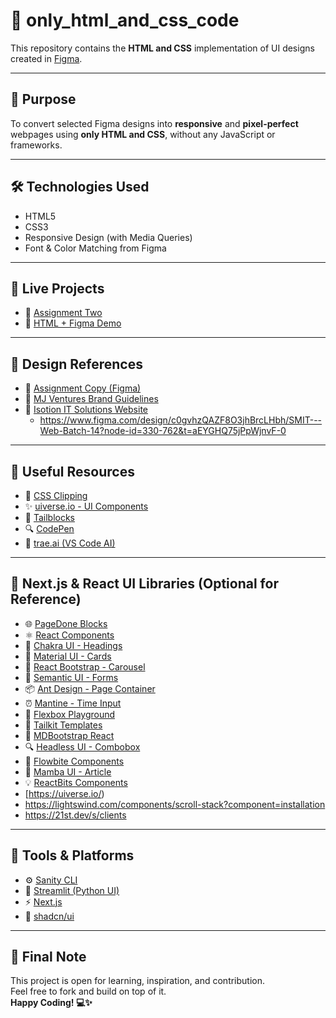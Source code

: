 # 🎨 only_html_and_css_code

This repository contains the **HTML and CSS** implementation of UI designs created in [Figma](https://www.figma.com/design/gaqVv6PO2KXkQCk5ibyw53/Assignment--Copy-?fuid=1136002004941987107).

---

## 🎯 Purpose

To convert selected Figma designs into **responsive** and **pixel-perfect** webpages using **only HTML and CSS**, without any JavaScript or frameworks.

---

## 🛠 Technologies Used

- HTML5  
- CSS3  
- Responsive Design (with Media Queries)  
- Font & Color Matching from Figma

---

## 📁 Live Projects

- 🔗 [Assignment Two](https://assingment-two-sooty.vercel.app/)  
- 🔗 [HTML + Figma Demo](https://htmlfigma.vercel.app/)

---

## 📸 Design References

- 🎨 [Assignment Copy (Figma)](https://www.figma.com/design/gaqVv6PO2KXkQCk5ibyw53/Assignment--Copy-?fuid=1136002004941987107)  
- 🎨 [MJ Ventures Brand Guidelines](https://www.figma.com/design/bz3kRNo5jpbeRvzZMz25wO/MJ-Ventures-Brand-Guidelines--FINAL---Copy---Copy-?node-id=2205-373&p=f&t=UaoRNzEjZk1PxEVj-0)  
- 🎨 [Isotion IT Solutions Website](https://www.figma.com/design/sS3jP7pLWvIqCh3oWmKxsT/Isotion---IT-Solutions-Website?node-id=0-1&p=f&t=WElz4SJd5xItmUEa-0)
  -  https://www.figma.com/design/c0gvhzQAZF8O3jhBrcLHbh/SMIT---Web-Batch-14?node-id=330-762&t=aEYGHQ75jPpWjnvF-0
---

## 🧰 Useful Resources

- 🎨 [CSS Clipping](https://bennettfeely.com/clippy/)  
- ✨ [uiverse.io - UI Components](http://uiverse.io/)  
- 🧩 [Tailblocks](https://tailblocks.cc/)  
- 🔍 [CodePen](https://codepen.io/your-work)  
- 🤖 [trae.ai (VS Code AI)](https://www.trae.ai/)

---

## 🔧 Next.js & React UI Libraries (Optional for Reference)

- 🌐 [PageDone Blocks](https://pagedone.io/blocks)  
- ⚛️ [React Components](https://reactcomponents.com/?type=components&sortBy=name)  
- 🧱 [Chakra UI - Headings](https://chakra-ui.com/docs/components/heading)  
- 🎨 [Material UI - Cards](https://mui.com/material-ui/react-card/)  
- 📸 [React Bootstrap - Carousel](https://react-bootstrap.netlify.app/docs/components/carousel)  
- 🧾 [Semantic UI - Forms](https://semantic-ui.com/collections/form.html)  
- 📦 [Ant Design - Page Container](https://procomponents.ant.design/en-US/components/page-container#code-demo)  
- ⏰ [Mantine - Time Input](https://mantine.dev/dates/time-input/)  
- 📐 [Flexbox Playground](https://flexboxlabs.netlify.app/)  
- 🎨 [Tailkit Templates](https://tailkit.com/templates)  
- 🌟 [MDBootstrap React](https://mdbootstrap.com/docs/react/)  
- 🔍 [Headless UI - Combobox](https://headlessui.com/react/combobox)  
- 📑 [Flowbite Components](https://flowbite.com/)  
- 📘 [Mamba UI - Article](https://mambaui.com/components/article)  
- 💡 [ReactBits Components](https://www.reactbits.dev/components/)
- [https://uiverse.io/)
- https://lightswind.com/components/scroll-stack?component=installation
- https://21st.dev/s/clients

---

## 🧠 Tools & Platforms

- ⚙️ [Sanity CLI](https://sanity.io/)  
- 🧪 [Streamlit (Python UI)](https://streamlit.io/)  
- ⚡ [Next.js](https://nextjs.org)  
- 🧩 [shadcn/ui](https://ui.shadcn.com/)

---

## 🙌 Final Note

This project is open for learning, inspiration, and contribution.  
Feel free to fork and build on top of it.  
**Happy Coding! 💻✨**

